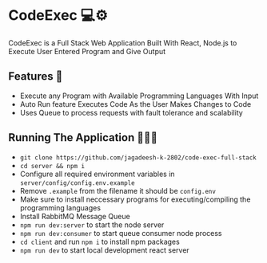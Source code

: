 # CodeExec 💻⚙️

CodeExec is a Full Stack Web Application Built With React, Node.js to Execute User
Entered Program and Give Output

## Features 📲

- Execute any Program with Available Programming Languages With Input
- Auto Run feature Executes Code As the User Makes Changes to Code
- Uses Queue to process requests with fault tolerance and scalability

## Running The Application 🧑🏻‍💻

- `git clone https://github.com/jagadeesh-k-2802/code-exec-full-stack`
- `cd server && npm i`
- Configure all required environment variables in `server/config/config.env.example`
- Remove `.example` from the filename it should be `config.env`
- Make sure to install neccessary programs for executing/compiling the programming languages
- Install RabbitMQ Message Queue
- `npm run dev:server` to start the node server
- `npm run dev:consumer` to start queue consumer node process
- `cd client` and run `npm i` to install npm packages
- `npm run dev` to start local development react server

